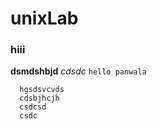 # unixLab
### hiii
**dsmdshbjd**
*cdsdc*
`hello panwala`
```
  hgsdsvcvds
  cdsbjhcjh
  csdcsd
  csdc
```
